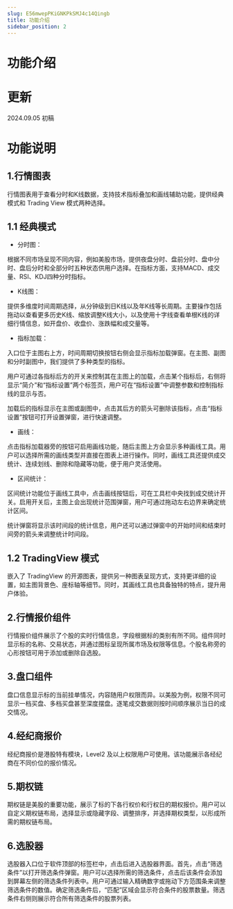 ```yaml
---
slug: E56mwepPKiGNKPkSMJ4c14Qingb
title: 功能介绍
sidebar_position: 2
---
```



# 功能介绍


# 更新


2024.09.05 初稿


# 功能说明


## 1.行情图表


行情图表用于查看分时和K线数据，支持技术指标叠加和画线辅助功能，提供经典模式和 Trading View 模式两种选择。


## 1.1 经典模式

- 分时图：

根据不同市场呈现不同内容，例如美股市场，提供夜盘分时、盘前分时、盘中分时、盘后分时和全部分时五种状态供用户选择。在指标方面，支持MACD、成交量、RSI、KDJ四种分时指标。

- K线图：

提供多维度时间周期选择，从分钟级到日K线以及年K线等长周期。主要操作包括拖动以查看更多历史K线、缩放调整K线大小，以及使用十字线查看单根K线的详细行情信息，如开盘价、收盘价、涨跌幅和成交量等。 

- 指标加载：

入口位于主图右上方，时间周期切换按钮右侧会显示指标加载弹窗。在主图、副图和分时副图中，我们提供了多种类型的指标。


用户可通过各指标后方的开关来控制其在主图上的加载，点击某个指标后，右侧将显示“简介”和“指标设置”两个标签页，用户可在“指标设置”中调整参数和控制指标线的显示与否。


加载后的指标显示在主图或副图中，点击其后方的箭头可删除该指标，点击“指标设置”按钮可打开设置弹窗，进行快速调整。

- 画线：

点击指标加载器旁的按钮可启用画线功能，随后主图上方会显示多种画线工具。用户可以选择所需的画线类型并直接在图表上进行操作。同时，画线工具还提供成交统计、连续划线、删除和隐藏等功能，便于用户灵活使用。

- 区间统计：

区间统计功能位于画线工具中，点击画线按钮后，可在工具栏中央找到成交统计开关。启用开关后，主图上会出现统计范围弹窗，用户可通过拖动左右边界来确定统计区间。


统计弹窗将显示该时间段的统计信息，用户还可以通过弹窗中的开始时间和结束时间旁的箭头来调整统计时间段。


## 1.2 TradingView 模式


嵌入了 TradingView 的开源图表，提供另一种图表呈现方式，支持更详细的设置，如主图背景色、座标轴等细节。同时，其画线工具也具备独特的特点，提升用户体验。


## 2.行情报价组件


行情报价组件展示了个股的实时行情信息，字段根据标的类别有所不同。组件同时显示标的名称、交易状态，并通过图标呈现所属市场及权限等信息。个股名称旁的心形按钮可用于添加或删除自选股。


## 3.盘口组件


盘口信息显示标的当前挂单情况，内容随用户权限而异。以美股为例，权限不同可显示一档买盘、多档买盘甚至深度摆盘。逐笔成交数据则按时间顺序展示当日的成交情况。


## 4.经纪商报价


经纪商报价是港股特有模块，Level2 及以上权限用户可使用。该功能展示各经纪商在不同价位的报价情况。


## 5.期权链


期权链是美股的重要功能，展示了标的下各行权价和行权日的期权报价。用户可以自定义期权链布局，选择显示或隐藏字段、调整排序，并选择期权类型，以形成所需的期权链布局。


## 6.选股器


选股器入口位于软件顶部的标签栏中，点击后进入选股器界面。首先，点击“筛选条件”以打开筛选条件弹窗。用户可以选择所需的筛选条件，点击后该条件会添加到屏幕左侧的筛选条件列表中。用户可通过输入精确数字或拖动下方范围条来调整筛选条件的数值。确定筛选条件后，“匹配”区域会显示符合条件的股票数量。筛选条件右侧则展示符合所有筛选条件的股票列表。

